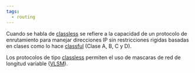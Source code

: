 ```yaml
---
tags:
  - routing
---
```


Cuando se habla de [classless]() se refiere a la capacidad de un protocolo de enrutamiento para manejar direcciones IP sin restricciones rigidas basadas en clases como lo hace [classful](classful.md) (Clase A, B, C y D). 

Los protocolos de tipo [classless]() permiten el uso de mascaras de red de longitud variable ([VLSM](../VLSM.md)). 